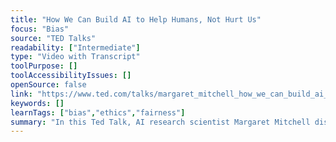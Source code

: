 ```yaml
---
title: "How We Can Build AI to Help Humans, Not Hurt Us"
focus: "Bias"
source: "TED Talks"
readability: ["Intermediate"]
type: "Video with Transcript"
toolPurpose: []
toolAccessibilityIssues: []
openSource: false
link: "https://www.ted.com/talks/margaret_mitchell_how_we_can_build_ai_to_help_humans_not_hurt_us"
keywords: []
learnTags: ["bias","ethics","fairness"]
summary: "In this Ted Talk, AI research scientist Margaret Mitchell discusses the gaps, blind spots and biases that are subconsciously encoded into AI and how those algorithms may impact our future.  "
---
```


